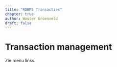 ```yaml
---
title: "RDBMS Transacties"
chapter: true
author: Wouter Groenveld
draft: false
---
```


# Transaction management

Zie menu links.
